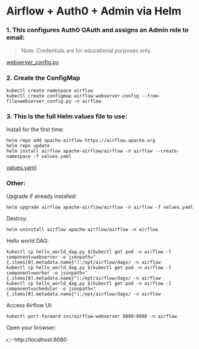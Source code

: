 # Airflow + Auth0 + Admin via Helm

### 1. This configures Auth0 OAuth and assigns an Admin role to email:
> Note: Credentials are for educational purposes only.
> 
[webserver_config.py](webserver_config.py)

### 2. Create the ConfigMap

```shell
kubectl create namespace airflow
kubectl create configmap airflow-webserver-config --from-file=webserver_config.py -n airflow
```

### 3. This is the full Helm values file to use:

Install for the first time:

```shell
helm repo add apache-airflow https://airflow.apache.org
helm repo update
helm install airflow apache-airflow/airflow -n airflow --create-namespace -f values.yaml
```

[values.yaml](values.yaml):

### Other:

Upgrade if already installed:

```shell
helm upgrade airflow apache-airflow/airflow -n airflow -f values.yaml
```
Destroy:

```shell
helm uninstall airflow apache-airflow/airflow -n airflow
```

Hello world DAG:
```shell
kubectl cp hello_world_dag.py $(kubectl get pod -n airflow -l component=webserver -o jsonpath="{.items[0].metadata.name}"):/opt/airflow/dags/ -n airflow
kubectl cp hello_world_dag.py $(kubectl get pod -n airflow -l component=worker -o jsonpath="{.items[0].metadata.name}"):/opt/airflow/dags/ -n airflow
kubectl cp hello_world_dag.py $(kubectl get pod -n airflow -l component=scheduler -o jsonpath="{.items[0].metadata.name}"):/opt/airflow/dags/ -n airflow
```

Access Airflow UI:

```shell
kubectl port-forward svc/airflow-webserver 8080:8080 -n airflow
```

Open your browser:

👉 http://localhost:8080





